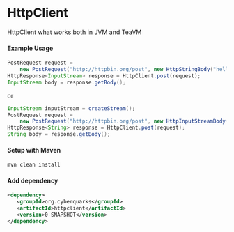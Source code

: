 # HttpClient
HttpClient what works both in JVM and TeaVM

#### Example Usage

```java
PostRequest request =
    new PostRequest("http://httpbin.org/post", new HttpStringBody("hello world"));
HttpResponse<InputStream> response = HttpClient.post(request);
InputStream body = response.getBody();
```

or

```java
InputStream inputStream = createStream();
PostRequest request =
    new PostRequest("http://httpbin.org/post", new HttpInputStreamBody(inputStream));
HttpResponse<String> response = HttpClient.post(request);
String body = response.getBody();
```

#### Setup with Maven

```bash
mvn clean install
```

#### Add dependency

```xml
<dependency>
   <groupId>org.cyberquarks</groupId>
   <artifactId>httpclient</artifactId>
   <version>0-SNAPSHOT</version>
</dependency>
```
